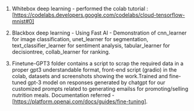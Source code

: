 1. Whitebox deep learning - performed the colab tutorial : [https://codelabs.developers.google.com/codelabs/cloud-tensorflow-mnist#0]

2. Blackbox deep learning - Using Fast AI - Demonstration of cnn_learner for image classification, unet_learner for segmentation, text_classifier_learner for sentiment analysis, tabular_learner for decisiontree, collab_learner for ranking.

3. Finetune-GPT3 folder contains a script to scrap the required data in a proper gpt3 understandable format, front-end script (gradio) in the colab, datasets and screenshots showing the work.Trained and fine-tuned gpt-3 model on responses generated by chatgpt for our customized prompts related to generating emailss for promoting/selling nutrition meals.  Documentation referred - [https://platform.openai.com/docs/guides/fine-tuning].
